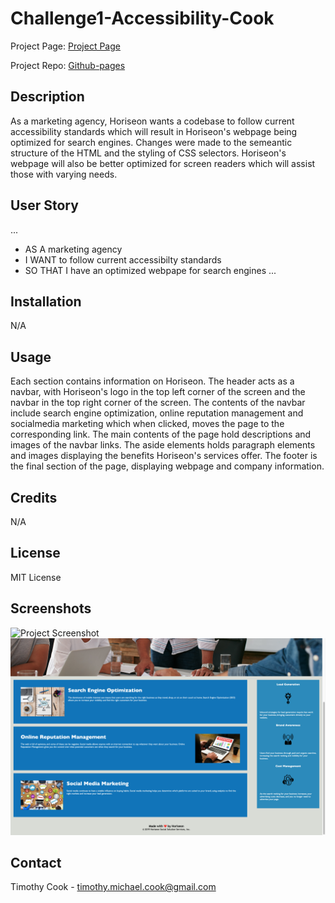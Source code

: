 # Challenge1-Accessibility-Cook

Project Page: [Project Page](https://timothymichaelcook.github.io/challenge1-accessibility-cook/)

Project Repo: [Github-pages](https://github.com/timothymichaelcook/challenge1-accessibility-cook)

## Description

As a marketing agency, Horiseon wants a codebase to follow current accessibility standards which will result in Horiseon's webpage being optimized for search engines. Changes were made to the semeantic structure of the HTML and the styling of CSS selectors. Horiseon's webpage will also be better optimized for screen readers which will assist those with varying needs.

## User Story
...
- AS A marketing agency 
- I WANT to follow current accessibilty standards
- SO THAT I have an optimized webpape for search engines
...

## Installation

N/A

## Usage

Each section contains information on Horiseon. The header acts as a navbar, with Horiseon's logo in the top left corner of the screen and the navbar in the top right corner of the screen. The contents of the navbar include search engine optimization, online reputation management and socialmedia marketing which when clicked, moves the page to the corresponding link. The main contents of the page hold descriptions and images of the navbar links. The aside elements holds paragraph elements and images displaying the benefits Horiseon's services offer. The footer is the final section of the page, displaying webpage and company information.


## Credits

N/A

## License

MIT License

## Screenshots

![Project Screenshot](./assets/images/screenshot1.png)
![Project Screenshot](./assets/images/screenshot2.png)

## Contact
Timothy Cook - timothy.michael.cook@gmail.com



